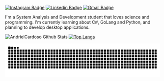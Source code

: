 
[![Instagram Badge](https://img.shields.io/badge/-@cardosoandriel-6633cc?style=flat-square&labelColor=6633cc&logo=instagram&logoColor=white&link=https://www.instagram.com/cardosoandriel/)](https://www.instagram.com/cardosoandriel/) 
[![Linkedin Badge](https://img.shields.io/badge/-Andriel%20Cardoso-6633cc?style=flat-square&logo=Linkedin&logoColor=white&link=https://www.linkedin.com/in/andriel-cardoso-79a29314b/)](https://www.linkedin.com/in/andriel-cardoso-79a29314b/) 
[![Gmail Badge](https://img.shields.io/badge/-andrielvcardoso2@gmail.com-6633cc?style=flat-square&logo=Gmail&logoColor=white&link=mailto:andrielvcardoso2@gmail.com)](mailto:andrielvcardoso2@gmail.com)

I'm a System Analysis and Development student that loves science and programming.
I'm currently learning about C#, GoLang and Python, and planning to develop desktop applications.


![AndrielCardoso Github Stats](https://github-readme-stats.vercel.app/api?username=AndrielCardoso&show_icons=true&count_private=true&theme=dark)
[![Top Langs](https://github-readme-stats.vercel.app/api/top-langs/?username=AndrielCardoso&layout=compact&langs_count=10&theme=dark)](https://github.com/AndrielCardoso)

![Snake animation](https://github.com/AndrielCardoso/AndrielCardoso/blob/output/github-contribution-grid-snake.svg)
